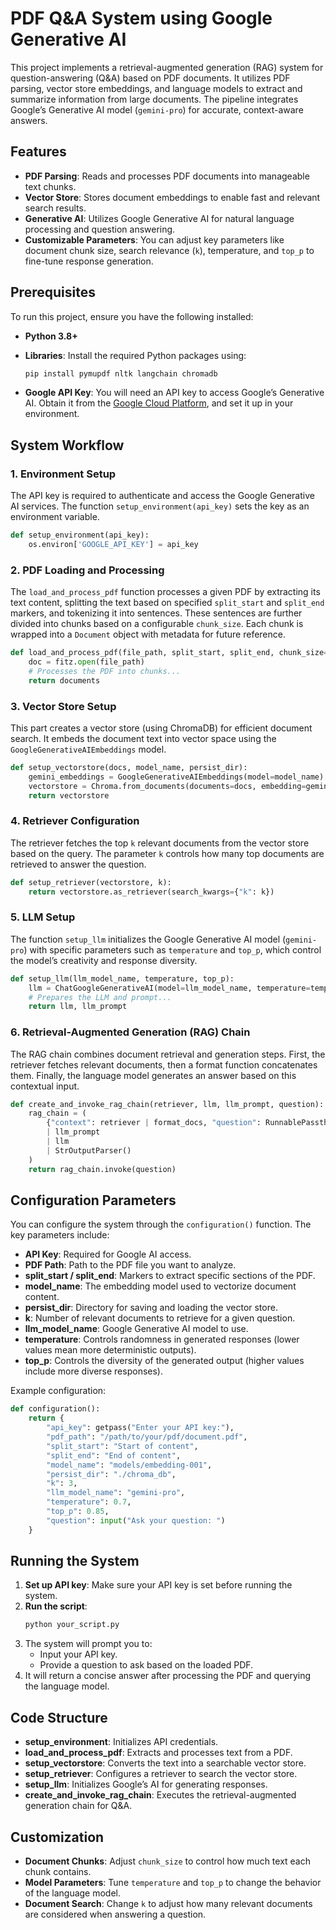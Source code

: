 # PDF Q&A System using Google Generative AI

This project implements a retrieval-augmented generation (RAG) system for question-answering (Q&A) based on PDF documents. It utilizes PDF parsing, vector store embeddings, and language models to extract and summarize information from large documents. The pipeline integrates Google’s Generative AI model (`gemini-pro`) for accurate, context-aware answers.

## Features

- **PDF Parsing**: Reads and processes PDF documents into manageable text chunks.
- **Vector Store**: Stores document embeddings to enable fast and relevant search results.
- **Generative AI**: Utilizes Google Generative AI for natural language processing and question answering.
- **Customizable Parameters**: You can adjust key parameters like document chunk size, search relevance (`k`), temperature, and `top_p` to fine-tune response generation.

## Prerequisites

To run this project, ensure you have the following installed:

- **Python 3.8+**
- **Libraries**: Install the required Python packages using:
  ```bash
  pip install pymupdf nltk langchain chromadb
  ```

- **Google API Key**: You will need an API key to access Google’s Generative AI. Obtain it from the [Google Cloud Platform](https://console.cloud.google.com/), and set it up in your environment.

## System Workflow

### 1. **Environment Setup**
   The API key is required to authenticate and access the Google Generative AI services. The function `setup_environment(api_key)` sets the key as an environment variable.
   
   ```python
   def setup_environment(api_key):
       os.environ['GOOGLE_API_KEY'] = api_key
   ```

### 2. **PDF Loading and Processing**
   The `load_and_process_pdf` function processes a given PDF by extracting its text content, splitting the text based on specified `split_start` and `split_end` markers, and tokenizing it into sentences. These sentences are further divided into chunks based on a configurable `chunk_size`. Each chunk is wrapped into a `Document` object with metadata for future reference.
   
   ```python
   def load_and_process_pdf(file_path, split_start, split_end, chunk_size=500):
       doc = fitz.open(file_path)
       # Processes the PDF into chunks...
       return documents
   ```

### 3. **Vector Store Setup**
   This part creates a vector store (using ChromaDB) for efficient document search. It embeds the document text into vector space using the `GoogleGenerativeAIEmbeddings` model.

   ```python
   def setup_vectorstore(docs, model_name, persist_dir):
       gemini_embeddings = GoogleGenerativeAIEmbeddings(model=model_name)
       vectorstore = Chroma.from_documents(documents=docs, embedding=gemini_embeddings, persist_directory=persist_dir)
       return vectorstore
   ```

### 4. **Retriever Configuration**
   The retriever fetches the top `k` relevant documents from the vector store based on the query. The parameter `k` controls how many top documents are retrieved to answer the question.

   ```python
   def setup_retriever(vectorstore, k):
       return vectorstore.as_retriever(search_kwargs={"k": k})
   ```

### 5. **LLM Setup**
   The function `setup_llm` initializes the Google Generative AI model (`gemini-pro`) with specific parameters such as `temperature` and `top_p`, which control the model’s creativity and response diversity.

   ```python
   def setup_llm(llm_model_name, temperature, top_p):
       llm = ChatGoogleGenerativeAI(model=llm_model_name, temperature=temperature, top_p=top_p)
       # Prepares the LLM and prompt...
       return llm, llm_prompt
   ```

### 6. **Retrieval-Augmented Generation (RAG) Chain**
   The RAG chain combines document retrieval and generation steps. First, the retriever fetches relevant documents, then a format function concatenates them. Finally, the language model generates an answer based on this contextual input.

   ```python
   def create_and_invoke_rag_chain(retriever, llm, llm_prompt, question):
       rag_chain = (
           {"context": retriever | format_docs, "question": RunnablePassthrough()}
           | llm_prompt
           | llm
           | StrOutputParser()
       )
       return rag_chain.invoke(question)
   ```

## Configuration Parameters

You can configure the system through the `configuration()` function. The key parameters include:

- **API Key**: Required for Google AI access.
- **PDF Path**: Path to the PDF file you want to analyze.
- **split_start / split_end**: Markers to extract specific sections of the PDF.
- **model_name**: The embedding model used to vectorize document content.
- **persist_dir**: Directory for saving and loading the vector store.
- **k**: Number of relevant documents to retrieve for a given question.
- **llm_model_name**: Google Generative AI model to use.
- **temperature**: Controls randomness in generated responses (lower values mean more deterministic outputs).
- **top_p**: Controls the diversity of the generated output (higher values include more diverse responses).
  
Example configuration:
```python
def configuration():
    return {
        "api_key": getpass("Enter your API key:"),
        "pdf_path": "/path/to/your/pdf/document.pdf",
        "split_start": "Start of content",
        "split_end": "End of content",
        "model_name": "models/embedding-001",
        "persist_dir": "./chroma_db",
        "k": 3,
        "llm_model_name": "gemini-pro",
        "temperature": 0.7,
        "top_p": 0.85,
        "question": input("Ask your question: ")
    }
```

## Running the System

1. **Set up API key**: Make sure your API key is set before running the system.
2. **Run the script**:
   ```bash
   python your_script.py
   ```
3. The system will prompt you to:
   - Input your API key.
   - Provide a question to ask based on the loaded PDF.
4. It will return a concise answer after processing the PDF and querying the language model.

## Code Structure

- **setup_environment**: Initializes API credentials.
- **load_and_process_pdf**: Extracts and processes text from a PDF.
- **setup_vectorstore**: Converts the text into a searchable vector store.
- **setup_retriever**: Configures a retriever to search the vector store.
- **setup_llm**: Initializes Google’s AI for generating responses.
- **create_and_invoke_rag_chain**: Executes the retrieval-augmented generation chain for Q&A.

## Customization

- **Document Chunks**: Adjust `chunk_size` to control how much text each chunk contains.
- **Model Parameters**: Tune `temperature` and `top_p` to change the behavior of the language model.
- **Document Search**: Change `k` to adjust how many relevant documents are considered when answering a question.

